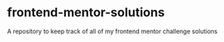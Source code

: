 # frontend-mentor-solutions
A repository to keep track of all of my frontend mentor challenge solutions

